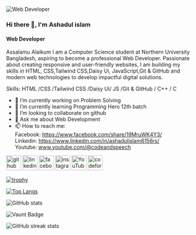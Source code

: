 ![Web Developer](https://media.licdn.com/dms/image/v2/D4E16AQFNxG5hg5QnkA/profile-displaybackgroundimage-shrink_350_1400/profile-displaybackgroundimage-shrink_350_1400/0/1730233272918?e=1758153600&v=beta&t=-nUrAew33apyf1v1LGLhctssAjI0MC7j0MDcyDp9-sQ)
### Hi there 👋, I'm Ashadul islam
#### Web Developer

Assalamu Alaikum
I am a Computer Science student at Northern University Bangladesh, aspiring to become a professional Web Developer. Passionate about creating responsive and user-friendly websites, I am building my skills in HTML, CSS,Tailwind CSS,Daisy Ui, JavaScript,Git & GitHub and modern web technologies to develop impactful digital solutions.

Skills: HTML /CSS /Tailwind CSS /Daisy Ui/ JS /Git & GitHub / C++ / C

- 🔭 I’m currently working on Problem Solving 
- 🌱 I’m currently learning Programming Hero 12th batch 
- 👯 I’m looking to collaborate on github 
- 💬 Ask me about Web Development 
- 📫 How to reach me: <br>Facebook: https://www.facebook.com/share/19MruWK4Y3/ <br>Linkedin: https://www.linkedin.com/in/ashadulislam6156rs/ <br> Youtube: www.youtube.com/@codeandspeech 


[<img src='https://cdn.jsdelivr.net/npm/simple-icons@3.0.1/icons/github.svg' alt='github' height='40'>](https://github.com/ashadulislam6156rs)  [<img src='https://cdn.jsdelivr.net/npm/simple-icons@3.0.1/icons/linkedin.svg' alt='linkedin' height='40'>](https://www.linkedin.com/in/ashadulislam6156rs/)  [<img src='https://cdn.jsdelivr.net/npm/simple-icons@3.0.1/icons/facebook.svg' alt='facebook' height='40'>](https://www.facebook.com/ashadulislam6156rs)  [<img src='https://cdn.jsdelivr.net/npm/simple-icons@3.0.1/icons/instagram.svg' alt='instagram' height='40'>](https://www.instagram.com/ashadulislam6156rs/)  [<img src='https://cdn.jsdelivr.net/npm/simple-icons@3.0.1/icons/youtube.svg' alt='YouTube' height='40'>](https://www.youtube.com/channel/@codeandspeech)  [<img src='https://cdn.jsdelivr.net/npm/simple-icons@3.0.1/icons/codeforces.svg' alt='codeforces' height='40'>](https://codeforces.com/profile/Ashadul_islam6156)  

[![trophy](https://github-profile-trophy.vercel.app/?username=ashadulislam6156rs)](https://github.com/ryo-ma/github-profile-trophy)

[![Top Langs](https://github-readme-stats.vercel.app/api/top-langs/?username=ashadulislam6156rs)](https://github.com/anuraghazra/github-readme-stats)

![GitHub stats](https://github-readme-stats.vercel.app/api?username=ashadulislam6156rs&show_icons=true&count_private=true)  

![Vaunt Badge](https://api.vaunt.dev/v1/github/entities/ashadulislam6156rs/contributions?format=svg&private=true)  

![GitHub streak stats](https://streak-stats.demolab.com/?user=ashadulislam6156rs)  


